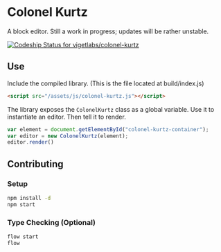 # Colonel Kurtz

A block editor. Still a work in progress; updates will be rather unstable.

[ ![Codeship Status for vigetlabs/colonel-kurtz](https://codeship.com/projects/09586580-5c8a-0132-59ca-1a777663c9d2/status)](https://codeship.com/projects/50884)

## Use

Include the compiled library. (This is the file located at build/index.js)

```html
<script src="/assets/js/colonel-kurtz.js"></script>
```

The library exposes the `ColonelKurtz` class as a global variable. Use it to instantiate an editor. Then tell it to render.

```js
var element = document.getElementById("colonel-kurtz-container");
var editor = new ColonelKurtz(element);
editor.render()
```

## Contributing

### Setup

```bash
npm install -d
npm start
```

### Type Checking (Optional)

```bash
flow start
flow
```
